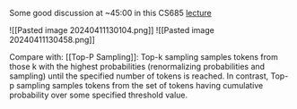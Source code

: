 Some good discussion at ~45:00 in this CS685 [lecture](https://www.youtube.com/live/WoJrlvu7ODI?si=7oeVAKibbhkmGDzp)

![[Pasted image 20240411130104.png]]
![[Pasted image 20240411130458.png]]

Compare with: [[Top-P Sampling]]:
Top-k sampling samples tokens from those k with the highest probabilities (renormalizing probabilities and sampling) until the specified number of tokens is reached. In contrast, Top-p sampling samples tokens from the set of tokens having cumulative probability over some specified threshold value.
